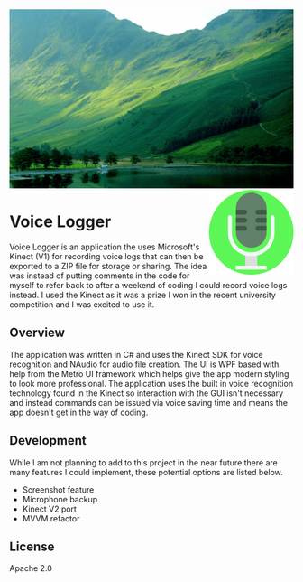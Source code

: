 
<img src='icons/preview.gif' />

<img src='icons/icon.png' width='150' height='150' align='right' />

# Voice Logger

Voice Logger is an application the uses Microsoft's Kinect (V1) for recording voice logs that can then be exported to a ZIP file for storage or sharing. The idea was instead of putting comments in the code for myself to refer back to after a weekend of coding I could record voice logs instead. I used the Kinect as it was a prize I won in the recent university competition and I was excited to use it.

## Overview

The application was written in C# and uses the Kinect SDK for voice recognition and NAudio for audio file creation. The UI is WPF based with help from the Metro UI framework which helps give the app modern styling to look more professional. The application uses the built in voice recognition technology found in the Kinect so interaction with the GUI isn't necessary and instead commands can be issued via voice saving time and means the app doesn't get in the way of coding. 
 
## Development

While I am not planning to add to this project in the near future there are many features I could implement, these potential options are listed below.

* Screenshot feature
* Microphone backup
* Kinect V2 port
* MVVM refactor

## License

Apache 2.0
